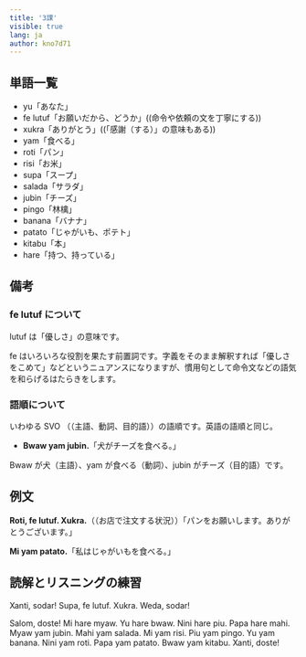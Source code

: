 ```yaml
---
title: '3課'
visible: true
lang: ja
author: kno7d71
---
```


## 単語一覧

- yu「あなた」
- fe lutuf「お願いだから、どうか」((命令や依頼の文を丁寧にする))
- xukra「ありがとう」((「感謝（する）」の意味もある))
- yam「食べる」
- roti「パン」
- risi「お米」
- supa「スープ」
- salada「サラダ」
- jubin「チーズ」
- pingo「林檎」
- banana「バナナ」
- patato「じゃがいも、ポテト」
- kitabu「本」
- hare「持つ、持っている」

## 備考

### fe lutuf について

lutuf は「優しさ」の意味です。

fe はいろいろな役割を果たす前置詞です。字義をそのまま解釈すれば「優しさをこめて」などというニュアンスになりますが、慣用句として命令文などの語気を和らげるはたらきをします。

### 語順について

いわゆる SVO （（主語、動詞、目的語））の語順です。英語の語順と同じ。

- **Bwaw yam jubin.**「犬がチーズを食べる。」

Bwaw が犬（主語）、yam が食べる（動詞）、jubin がチーズ（目的語）です。

## 例文

**Roti, fe lutuf. Xukra.**（（お店で注文する状況））「パンをお願いします。ありがとうございます。」

**Mi yam patato.**「私はじゃがいもを食べる。」

## 読解とリスニングの練習

Xanti, sodar! Supa, fe lutuf. Xukra. Weda, sodar!

Salom, doste! Mi hare myaw. Yu hare bwaw. Nini hare piu. Papa hare mahi. Myaw yam jubin. Mahi yam salada. Mi yam risi. Piu yam pingo. Yu yam banana. Nini yam roti. Papa yam patato. Bwaw yam kitabu. Xanti, doste!
